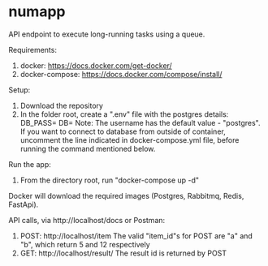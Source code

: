 # numapp
API endpoint to execute long-running tasks using a queue.

Requirements:
1. docker: https://docs.docker.com/get-docker/
2. docker-compose: https://docs.docker.com/compose/install/

Setup:
1. Download the repository
2. In the folder root, create a ".env" file with the postgres details:
   DB_PASS=<choose password>
   DB=<choose database name>
Note: The username has the default value - "postgres". If you want to connect to database from outside of container, uncomment the line indicated in docker-compose.yml file, before running the command mentioned below.

Run the app:
1. From the directory root, run "docker-compose up -d"

Docker will download the required images (Postgres, Rabbitmq, Redis, FastApi).

API calls, via http://localhost/docs or Postman:
1. POST: http://localhost/item
   The valid "item_id"s for POST are "a" and "b", which return 5 and 12 respectively
2. GET: http://localhost/result/<result id>
   The result id is returned by POST
